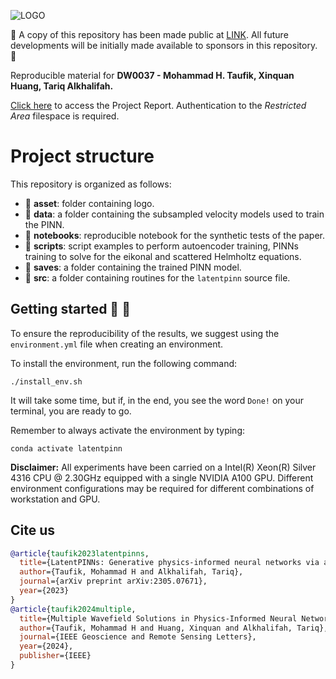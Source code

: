 ![LOGO](https://github.com/DeepWave-KAUST/latentpinnn-dev/blob/main/asset/latentpinn.png)

:vertical_traffic_light: A copy of this repository has been made public at [LINK](https://github.com/DeepWave-KAUST/latentpinn). All future developments will be initially made available to sponsors in this repository. :vertical_traffic_light:

Reproducible material for **DW0037 - Mohammad H. Taufik, Xinquan Huang, Tariq Alkhalifah.**

[Click here](https://kaust.sharepoint.com/:f:/r/sites/M365_Deepwave_Documents/Shared%20Documents/Restricted%20Area/DW0037?csf=1&web=1&e=fHFEeB) to access the Project Report. Authentication to the _Restricted Area_ filespace is required.

# Project structure
This repository is organized as follows:

* :open_file_folder: **asset**: folder containing logo.
* :open_file_folder: **data**: a folder containing the subsampled velocity models used to train the PINN.
* :open_file_folder: **notebooks**: reproducible notebook for the synthetic tests of the paper.
* :open_file_folder: **scripts**: script examples to perform autoencoder training, PINNs training to solve for the eikonal and scattered Helmholtz equations.
* :open_file_folder: **saves**: a folder containing the trained PINN model.
* :open_file_folder: **src**: a folder containing routines for the `latentpinn` source file.

## Getting started :space_invader: :robot:
To ensure the reproducibility of the results, we suggest using the `environment.yml` file when creating an environment.

To install the environment, run the following command:
```
./install_env.sh
```
It will take some time, but if, in the end, you see the word `Done!` on your terminal, you are ready to go. 

Remember to always activate the environment by typing:
```
conda activate latentpinn
```

**Disclaimer:** All experiments have been carried on a Intel(R) Xeon(R) Silver 4316 CPU @ 2.30GHz equipped with a single NVIDIA A100 GPU. Different environment 
configurations may be required for different combinations of workstation and GPU.

## Cite us 
```bibtex
@article{taufik2023latentpinns,
  title={LatentPINNs: Generative physics-informed neural networks via a latent representation learning},
  author={Taufik, Mohammad H and Alkhalifah, Tariq},
  journal={arXiv preprint arXiv:2305.07671},
  year={2023}
}
@article{taufik2024multiple,
  title={Multiple Wavefield Solutions in Physics-Informed Neural Networks using Latent Representation},
  author={Taufik, Mohammad H and Huang, Xinquan and Alkhalifah, Tariq},
  journal={IEEE Geoscience and Remote Sensing Letters},
  year={2024},
  publisher={IEEE}
}
